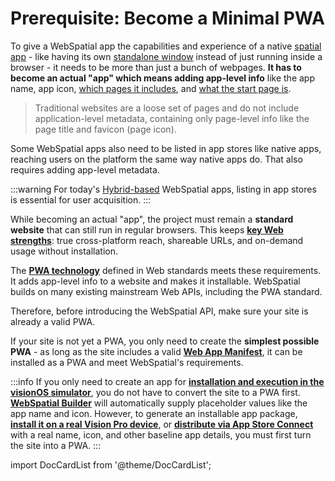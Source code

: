 # Prerequisite: Become a Minimal PWA

To give a WebSpatial app the capabilities and experience of a native [spatial app](../../core-concepts/shared-space-and-spatial-apps#spatial-apps) - like having its own [standalone window](../../core-concepts/scenes-and-spatial-layouts#scene-menu) instead of just running inside a browser - it needs to be more than just a bunch of webpages. **It has to become an actual "app" which means adding app-level info** like the app name, app icon, [which pages it includes](./add-web-app-manifest#scope), and [what the start page is](../../core-concepts/scenes-and-spatial-layouts#start-scene).

> Traditional websites are a loose set of pages and do not include application-level metadata, containing only page-level info like the page title and favicon (page icon).

Some WebSpatial apps also need to be listed in app stores like native apps, reaching users on the platform the same way native apps do. That also requires adding app-level metadata.

:::warning
For today's [Hybrid-based](../../core-concepts/unique-concepts-in-webspatial#webspatial-sdk) WebSpatial apps, listing in app stores is essential for user acquisition.
:::

While becoming an actual "app", the project must remain a **standard website** that can still run in regular browsers. This keeps [**key Web strengths**](https://developer.picoxr.com/document/web/introduce-power-of-web/): true cross-platform reach, shareable URLs, and on-demand usage without installation.

The **[PWA technology](https://web.dev/explore/progressive-web-apps)** defined in Web standards meets these requirements. It adds app-level info to a website and makes it installable. WebSpatial builds on many existing mainstream Web APIs, including the PWA standard.

Therefore, before introducing the WebSpatial API, make sure your site is already a valid PWA.

If your site is not yet a PWA, you only need to create the **simplest possible PWA** - as long as the site includes a valid [**Web App Manifest**](./add-web-app-manifest), it can be installed as a PWA and meet WebSpatial's requirements.

:::info
If you only need to create an app for [**installation and execution in the visionOS simulator**](./step-2-add-build-tool-for-packaged-webspatial-apps#run), you do not have to convert the site to a PWA first. [**WebSpatial Builder**](./step-2-add-build-tool-for-packaged-webspatial-apps) will automatically supply placeholder values like the app name and icon.
However, to generate an installable app package, [**install it on a real Vision Pro device**](./step-2-add-build-tool-for-packaged-webspatial-apps#build), or [**distribute via App Store Connect**](./step-2-add-build-tool-for-packaged-webspatial-apps#publish) with a real name, icon, and other baseline app details, you must first turn the site into a PWA.
:::

import DocCardList from '@theme/DocCardList';

<DocCardList />
